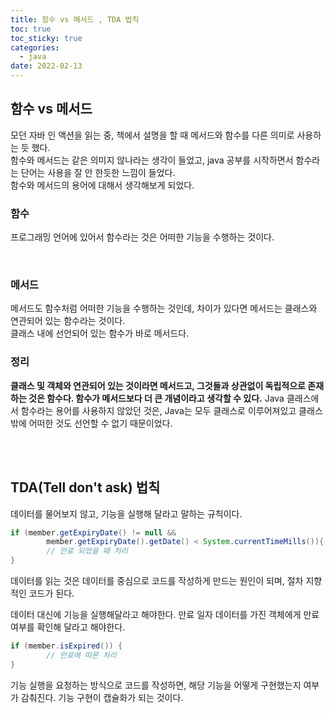 ```yaml
---
title: 함수 vs 메서드 , TDA 법칙
toc: true
toc_sticky: true
categories:
  - java
date: 2022-02-13
---
```

## 함수 vs 메서드
모던 자바 인 액션을 읽는 중, 책에서 설명을 할 때 메서드와 함수를 다른 의미로 사용하는 듯 했다.<br/>
함수와 메서드는 같은 의미지 않나라는 생각이 들었고, java 공부를 시작하면서 함수라는 단어는 사용을 잘 안 한듯한 느낌이 들었다.<br/>
함수와 메서드의 용어에 대해서 생각해보게 되었다.
<br/>


### 함수
프로그래밍 언어에 있어서 함수라는 것은 어떠한 기능을 수행하는 것이다.

<br/>


### 메서드
 메서드도 함수처럼 어떠한 기능을 수행하는 것인데, 차이가 있다면 메서드는 클래스와 연관되어 있는 함수라는 것이다.<br/> 
 클래스 내에 선언되어 있는 함수가 바로 메서드다. 
 <br/>



### 정리

 **클래스 및 객체와 연관되어 있는 것이라면 메서드고, 그것들과 상관없이 독립적으로 존재하는 것은 함수다. 함수가 메서드보다 더 큰 개념이라고 생각할 수 있다.**
 Java 클래스에서 함수라는 용어를 사용하지 않았던 것은, Java는 모두 클래스로 이루어져있고 클래스 밖에 어떠한 것도 선언할 수 없기 때문이었다.

<br/>
<br/>

## TDA(Tell don't ask) 법칙
데이터를 물어보지 않고, 기능을 실행해 달라고 말하는 규칙이다. 

```java
if (member.getExpiryDate() != null && 
		member.getExpiryDate().getDate() < System.currentTimeMills()){
		// 만료 되었을 때 처리
}
```

데이터를 읽는 것은 데이터를 중심으로 코드를 작성하게 만드는 원인이 되며, 절차 지향적인 코드가 된다.

데이터 대신에 기능을 실행해달라고 해야한다. 만료 일자 데이터를 가진 객체에게 만료 여부를 확인해 달라고 해야한다.

```java
if (member.isExpired()) {
		// 만료에 따른 처리
}
```

기능 실행을 요청하는 방식으로 코드를 작성하면, 해당 기능을 어떻게 구현했는지 여부가 감춰진다. 기능 구현이 캡슐화가 되는 것이다.
<br/>